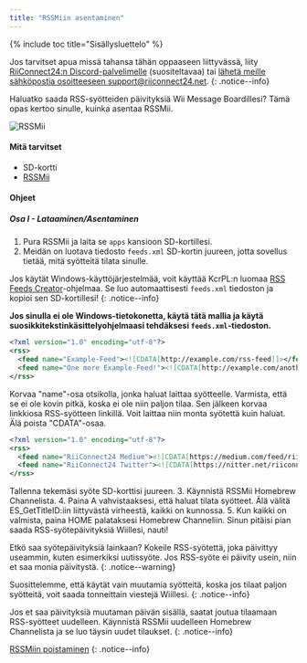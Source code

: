```yaml
---
title: "RSSMiin asentaminen"
---
```


{% include toc title="Sisällysluettelo" %}

Jos tarvitset apua missä tahansa tähän oppaaseen liittyvässä, liity [RiiConnect24:n Discord-palvelimelle](https://discord.gg/rc24) (suositeltavaa) tai [ lähetä meille sähköpostia osoitteeseen support@riiconnect24.net](mailto:support@riiconnect24.net).
{: .notice--info}

Haluatko saada RSS-syötteiden päivityksiä Wii Message Boardillesi? Tämä opas kertoo sinulle, kuinka asentaa RSSMii.

![RSSMii](/images/rssmii.png)

#### Mitä tarvitset

* SD-kortti
* [RSSMii](https://github.com/RiiConnect24/rssmii/releases)

#### Ohjeet
##### Osa I - Lataaminen/Asentaminen

1. Pura RSSMii ja laita se `apps` kansioon SD-kortillesi.
2. Meidän on luotava tiedosto `feeds.xml` SD-kortin juureen, jotta sovellus tietää, mitä syötteitä tilata sinulle.

Jos käytät Windows-käyttöjärjestelmää, voit käyttää KcrPL:n luomaa [RSS Feeds Creator](https://github.com/RiiConnect24/rssmii/releases/download/v1.4.1/RSSFeedsCreator.bat)-ohjelmaa. Se luo automaattisesti `feeds.xml` tiedoston ja kopioi sen SD-kortillesi!
{: .notice--info}

<b>Jos sinulla ei ole Windows-tietokonetta, käytä tätä mallia ja käytä suosikkitekstinkäsittelyohjelmaasi tehdäksesi `feeds.xml`-tiedoston.</b>

```xml
<?xml version="1.0" encoding="utf-8"?>
<rss>
  <feed name="Example-Feed"><![CDATA[http://example.com/rss-feed]]></feed>
  <feed name="One more Example-Feed!"><![CDATA[http://example.com/another_rss-feed]]></feed>
</rss>
```

Korvaa "name"-osa otsikolla, jonka haluat laittaa syötteelle. Varmista, että se ei ole kovin pitkä, koska ei ole niin paljon tilaa. Sen jälkeen korvaa linkkiosa RSS-syötteen linkillä. Voit laittaa niin monta syötettä kuin haluat. Älä poista "CDATA"-osaa.

```xml
<?xml version="1.0" encoding="utf-8"?>
<rss>
  <feed name="RiiConnect24 Medium"><![CDATA[https://medium.com/feed/riiconnect24]]></feed>
  <feed name="RiiConnect24 Twitter"><![CDATA[https://nitter.net/riiconnect24/rss]]></feed>
</rss>
```

Tallenna tekemäsi syöte SD-korttisi juureen.
3. Käynnistä RSSMii Homebrew Channelista.
4. Paina A vahvistaaksesi, että haluat tilata syötteet. Älä välitä ES_GetTitleID:iin liittyvästä virheestä, kaikki on kunnossa.
5. Kun kaikki on valmista, paina HOME palataksesi Homebrew Channeliin. Sinun pitäisi pian saada RSS-syötepäivityksiä Wiillesi, nauti!

Etkö saa syötepäivityksiä lainkaan? Kokeile RSS-syötettä, joka päivittyy useammin, kuten esimerkiksi uutissyöte. Jos RSS-syöte ei päivity usein, niin et saa monia päivitystä.
{: .notice--warning}

Suosittelemme, että käytät vain muutamia syötteitä, koska jos tilaat paljon syötteitä, voit saada tonneittain viestejä Wiillesi.
{: .notice--info}

Jos et saa päivityksiä muutaman päivän sisällä, saatat joutua tilaamaan RSS-syötteet uudelleen. Käynnistä RSSMii uudelleen Homebrew Channelista ja se luo täysin uudet tilaukset.
{: .notice--info}

[RSSMiin poistaminen](rssmii-remove)
{: .notice--info}
